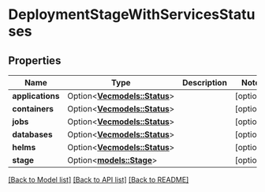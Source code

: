 # DeploymentStageWithServicesStatuses

## Properties

Name | Type | Description | Notes
------------ | ------------- | ------------- | -------------
**applications** | Option<[**Vec<models::Status>**](Status.md)> |  | [optional]
**containers** | Option<[**Vec<models::Status>**](Status.md)> |  | [optional]
**jobs** | Option<[**Vec<models::Status>**](Status.md)> |  | [optional]
**databases** | Option<[**Vec<models::Status>**](Status.md)> |  | [optional]
**helms** | Option<[**Vec<models::Status>**](Status.md)> |  | [optional]
**stage** | Option<[**models::Stage**](Stage.md)> |  | [optional]

[[Back to Model list]](../README.md#documentation-for-models) [[Back to API list]](../README.md#documentation-for-api-endpoints) [[Back to README]](../README.md)


